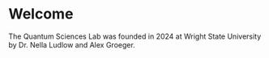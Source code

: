 # Welcome
The Quantum Sciences Lab was founded in 2024 at Wright State University by Dr. Nella Ludlow and Alex Groeger.
